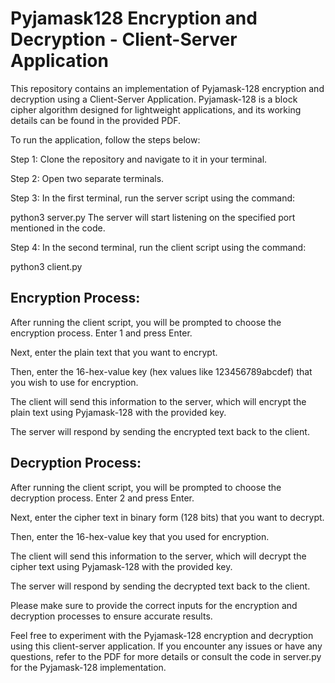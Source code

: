 # Pyjamask128 Encryption and Decryption - Client-Server Application

This repository contains an implementation of Pyjamask-128 encryption and decryption using a Client-Server Application. Pyjamask-128 is a block cipher algorithm designed for lightweight applications, and its working details can be found in the provided PDF.

To run the application, follow the steps below:

Step 1: Clone the repository and navigate to it in your terminal.

Step 2: Open two separate terminals.

Step 3: In the first terminal, run the server script using the command:


python3 server.py
The server will start listening on the specified port mentioned in the code.

Step 4: In the second terminal, run the client script using the command:


python3 client.py
## Encryption Process:

After running the client script, you will be prompted to choose the encryption process. Enter 1 and press Enter.

Next, enter the plain text that you want to encrypt.

Then, enter the 16-hex-value key (hex values like 123456789abcdef) that you wish to use for encryption.

The client will send this information to the server, which will encrypt the plain text using Pyjamask-128 with the provided key.

The server will respond by sending the encrypted text back to the client.

## Decryption Process:

After running the client script, you will be prompted to choose the decryption process. Enter 2 and press Enter.

Next, enter the cipher text in binary form (128 bits) that you want to decrypt.

Then, enter the 16-hex-value key that you used for encryption.

The client will send this information to the server, which will decrypt the cipher text using Pyjamask-128 with the provided key.

The server will respond by sending the decrypted text back to the client.

Please make sure to provide the correct inputs for the encryption and decryption processes to ensure accurate results.

Feel free to experiment with the Pyjamask-128 encryption and decryption using this client-server application. If you encounter any issues or have any questions, refer to the PDF for more details or consult the code in server.py for the Pyjamask-128 implementation.
